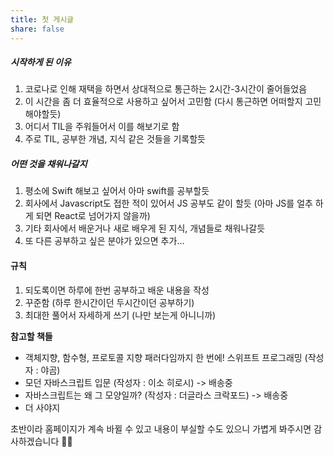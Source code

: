 ```yaml
---
title: 첫 게시글
share: false
---
```


##### **시작하게 된 이유**
1. 코로나로 인해 재택을 하면서 상대적으로 통근하는 2시간-3시간이 줄어들었음
2. 이 시간을 좀 더 효율적으로 사용하고 싶어서 고민함 (다시 통근하면 어떠할지 고민해야할듯)
3. 어디서 TIL을 주워들어서 이를 해보기로 함
4. 주로 TIL, 공부한 개념, 지식 같은 것들을 기록할듯

##### **어떤 것을 채워나갈지**
1. 평소에 Swift 해보고 싶어서 아마 swift를 공부할듯
2. 회사에서 Javascript도 접한 적이 있어서 JS 공부도 같이 할듯 (아마 JS를 얼추 하게 되면 React로 넘어가지 않을까)
3. 기타 회사에서 배운거나 새로 배우게 된 지식, 개념들로 채워나갈듯
4. 또 다른 공부하고 싶은 분야가 있으면 추가...

#### **규칙**
1. 되도록이면 하루에 한번 공부하고 배운 내용을 작성
2. 꾸준함 (하루 한시간이던 두시간이던 공부하기)
3. 최대한 풀어서 자세하게 쓰기 (나만 보는게 아니니까)


**참고할 책들**
* 객체지향, 함수형, 프로토콜 지향 패러다임까지 한 번에! 스위프트 프로그래밍 (작성자 : 야곰)
* 모던 자바스크립트 입문 (작성자 : 이소 히로시)  -> 배송중
* 자바스크립트는 왜 그 모양일까? (작성자 : 더글라스 크락포드) -> 배송중
* 더 사야지

초반이라 홈페이지가 계속 바뀔 수 있고 내용이 부실할 수도 있으니 가볍게 봐주시면 감사하겠습니다 🙇‍♂️
